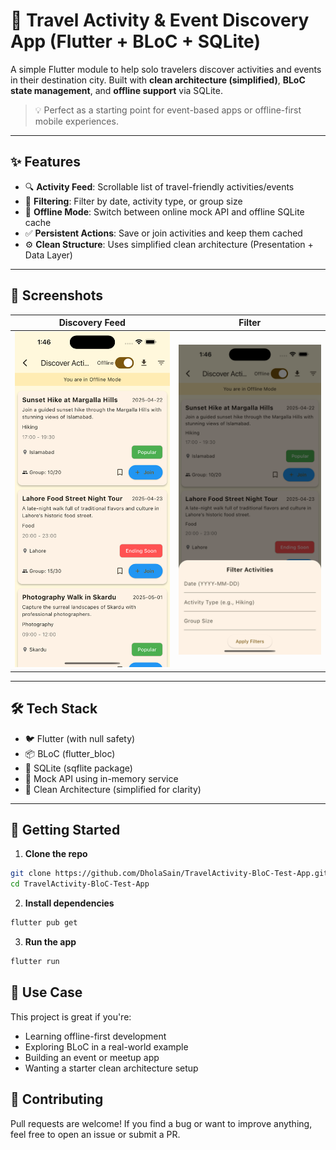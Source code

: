 # 🧭 Travel Activity & Event Discovery App (Flutter + BLoC + SQLite)

A simple Flutter module to help solo travelers discover activities and events in
their destination city. Built with **clean architecture (simplified)**, **BLoC
state management**, and **offline support** via SQLite.

> 💡 Perfect as a starting point for event-based apps or offline-first mobile
> experiences.

---

## ✨ Features

- 🔍 **Activity Feed**: Scrollable list of travel-friendly activities/events
- 🧰 **Filtering**: Filter by date, activity type, or group size
- 📶 **Offline Mode**: Switch between online mock API and offline SQLite cache
- ✅ **Persistent Actions**: Save or join activities and keep them cached
- ⚙️ **Clean Structure**: Uses simplified clean architecture (Presentation +
  Data Layer)

---

## 📸 Screenshots

| Discovery Feed                        | Filter                                |
| ------------------------------------- | ------------------------------------- |
| ![screen-1](screenshots/screen-1.png) | ![screen-2](screenshots/screen-2.png) |

---

## 🛠 Tech Stack

- 🐦 Flutter (with null safety)
- 📦 BLoC (flutter_bloc)
- 💾 SQLite (sqflite package)
- 🧪 Mock API using in-memory service
- 🎯 Clean Architecture (simplified for clarity)

---

## 🚀 Getting Started

1. **Clone the repo**

```bash
git clone https://github.com/DholaSain/TravelActivity-BloC-Test-App.git
cd TravelActivity-BloC-Test-App
```

2. **Install dependencies**

```bash
flutter pub get
```

3. **Run the app**

```bash
flutter run
```

## 📌 Use Case

This project is great if you're:

- Learning offline-first development
- Exploring BLoC in a real-world example
- Building an event or meetup app
- Wanting a starter clean architecture setup

## 🤝 Contributing

Pull requests are welcome! If you find a bug or want to improve anything, feel
free to open an issue or submit a PR.
